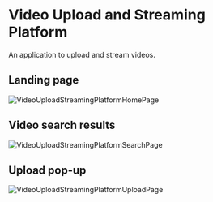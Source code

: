 # Video Upload and Streaming Platform
An application to upload and stream videos.

## Landing page
![VideoUploadStreamingPlatformHomePage](https://github.com/BossLogic314/VideoUploadStreamingPlatform/assets/73065560/1a792091-e22d-4dae-8be2-0e92064d4668)

## Video search results
![VideoUploadStreamingPlatformSearchPage](https://github.com/BossLogic314/VideoUploadStreamingPlatform/assets/73065560/4ab6a78b-5f4b-4607-ae13-4bd1ba08deb3)

## Upload pop-up
![VideoUploadStreamingPlatformUploadPage](https://github.com/BossLogic314/VideoUploadStreamingPlatform/assets/73065560/9e55250a-441a-450b-9c36-fdbf50800541)
